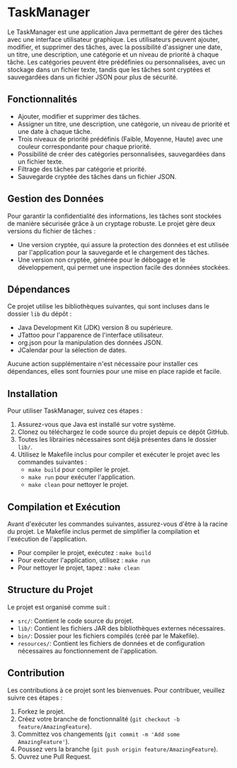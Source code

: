# TaskManager

Le TaskManager est une application Java permettant de gérer des tâches avec une interface utilisateur graphique. Les utilisateurs peuvent ajouter, modifier, et supprimer des tâches, avec la possibilité d'assigner une date, un titre, une description, une catégorie et un niveau de priorité à chaque tâche. Les catégories peuvent être prédéfinies ou personnalisées, avec un stockage dans un fichier texte, tandis que les tâches sont cryptées et sauvegardées dans un fichier JSON pour plus de sécurité.

## Fonctionnalités

- Ajouter, modifier et supprimer des tâches.
- Assigner un titre, une description, une catégorie, un niveau de priorité et une date à chaque tâche.
- Trois niveaux de priorité prédéfinis (Faible, Moyenne, Haute) avec une couleur correspondante pour chaque priorité.
- Possibilité de créer des catégories personnalisées, sauvegardées dans un fichier texte.
- Filtrage des tâches par catégorie et priorité.
- Sauvegarde cryptée des tâches dans un fichier JSON.

## Gestion des Données

Pour garantir la confidentialité des informations, les tâches sont stockées de manière sécurisée grâce à un cryptage robuste. Le projet gère deux versions du fichier de tâches :

- Une version cryptée, qui assure la protection des données et est utilisée par l'application pour la sauvegarde et le chargement des tâches.
- Une version non cryptée, générée pour le débogage et le développement, qui permet une inspection facile des données stockées.

## Dépendances

Ce projet utilise les bibliothèques suivantes, qui sont incluses dans le dossier `lib` du dépôt :

- Java Development Kit (JDK) version 8 ou supérieure.
- JTattoo pour l'apparence de l'interface utilisateur.
- org.json pour la manipulation des données JSON.
- JCalendar pour la sélection de dates.

Aucune action supplémentaire n'est nécessaire pour installer ces dépendances, elles sont fournies pour une mise en place rapide et facile.

## Installation

Pour utiliser TaskManager, suivez ces étapes :

1. Assurez-vous que Java est installé sur votre système.
2. Clonez ou téléchargez le code source du projet depuis ce dépôt GitHub.
3. Toutes les librairies nécessaires sont déjà présentes dans le dossier `lib/`.
4. Utilisez le Makefile inclus pour compiler et exécuter le projet avec les commandes suivantes :
   - `make build` pour compiler le projet.
   - `make run` pour exécuter l'application.
   - `make clean` pour nettoyer le projet.

## Compilation et Exécution

Avant d'exécuter les commandes suivantes, assurez-vous d'être à la racine du projet. Le Makefile inclus permet de simplifier la compilation et l'exécution de l'application.

- Pour compiler le projet, exécutez : `make build`
- Pour exécuter l'application, utilisez : `make run`
- Pour nettoyer le projet, tapez : `make clean`

## Structure du Projet

Le projet est organisé comme suit :

- `src/`: Contient le code source du projet.
- `lib/`: Contient les fichiers JAR des bibliothèques externes nécessaires.
- `bin/`: Dossier pour les fichiers compilés (créé par le Makefile).
- `resources/`: Contient les fichiers de données et de configuration nécessaires au fonctionnement de l'application.

## Contribution

Les contributions à ce projet sont les bienvenues. Pour contribuer, veuillez suivre ces étapes :

1. Forkez le projet.
2. Créez votre branche de fonctionnalité (`git checkout -b feature/AmazingFeature`).
3. Committez vos changements (`git commit -m 'Add some AmazingFeature'`).
4. Poussez vers la branche (`git push origin feature/AmazingFeature`).
5. Ouvrez une Pull Request.
